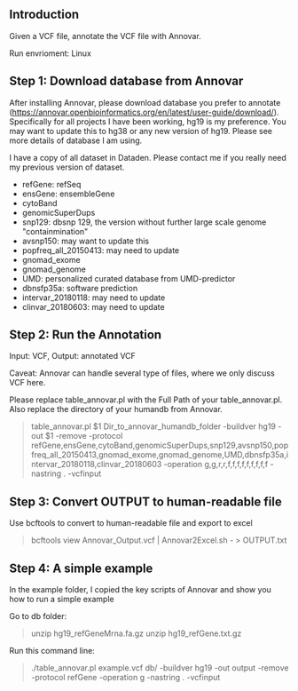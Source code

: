 ## Introduction

Given a VCF file, annotate the VCF file with Annovar. 

Run envrioment: Linux

## Step 1: Download database from Annovar

After installing Annovar, please download database you prefer to annotate (https://annovar.openbioinformatics.org/en/latest/user-guide/download/). Specifically for all projects I have been working, hg19 is my preference. You may want to update this to hg38 or any new version of hg19. Please see more details of database I am using.

I have a copy of all dataset in Dataden. Please contact me if you really need my previous version of dataset. 

- refGene: refSeq
- ensGene: ensembleGene
- cytoBand
- genomicSuperDups
- snp129: dbsnp 129, the version without further large scale genome "containmination"
- avsnp150: may want to update this
- popfreq_all_20150413: may need to update
- gnomad_exome
- gnomad_genome
- UMD: personalized curated database from UMD-predictor
- dbnsfp35a: software prediction
- intervar_20180118: may need to update
- clinvar_20180603: may need to update

## Step 2: Run the Annotation

Input: VCF, Output: annotated VCF

Caveat: Annovar can handle several type of files, where we only discuss VCF here.

Please replace table_annovar.pl with the Full Path of your table_annovar.pl. Also replace the directory of your humandb from Annovar. 

> table_annovar.pl $1 Dir_to_annovar_humandb_folder -buildver hg19 -out $1 -remove -protocol refGene,ensGene,cytoBand,genomicSuperDups,snp129,avsnp150,popfreq_all_20150413,gnomad_exome,gnomad_genome,UMD,dbnsfp35a,intervar_20180118,clinvar_20180603 -operation g,g,r,r,f,f,f,f,f,f,f,f,f -nastring . -vcfinput 

## Step 3: Convert OUTPUT to human-readable file

Use bcftools to convert to human-readable file and export to excel

> bcftools view Annovar_Output.vcf | Annovar2Excel.sh - > OUTPUT.txt

## Step 4: A simple example

In the example folder, I copied the key scripts of Annovar and show you how to run a simple example

Go to db folder:

> unzip  hg19_refGeneMrna.fa.gz
> unzip hg19_refGene.txt.gz

Run this command line: 
>  ./table_annovar.pl example.vcf db/ -buildver hg19 -out output -remove -protocol refGene -operation g  -nastring . -vcfinput
